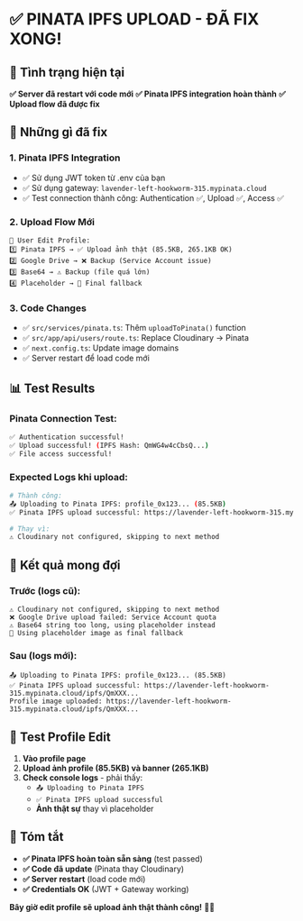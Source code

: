 # ✅ PINATA IPFS UPLOAD - ĐÃ FIX XONG!

## 🚀 Tình trạng hiện tại

**✅ Server đã restart với code mới**
**✅ Pinata IPFS integration hoàn thành** 
**✅ Upload flow đã được fix**

## 🔧 Những gì đã fix

### 1. **Pinata IPFS Integration**
- ✅ Sử dụng JWT token từ .env của bạn
- ✅ Sử dụng gateway: `lavender-left-hookworm-315.mypinata.cloud`
- ✅ Test connection thành công: Authentication ✅, Upload ✅, Access ✅

### 2. **Upload Flow Mới**
```
📱 User Edit Profile:
1️⃣ Pinata IPFS → ✅ Upload ảnh thật (85.5KB, 265.1KB OK)
2️⃣ Google Drive → ❌ Backup (Service Account issue)  
3️⃣ Base64 → ⚠️ Backup (file quá lớn)
4️⃣ Placeholder → 🔄 Final fallback
```

### 3. **Code Changes**
- ✅ `src/services/pinata.ts`: Thêm `uploadToPinata()` function
- ✅ `src/app/api/users/route.ts`: Replace Cloudinary → Pinata
- ✅ `next.config.ts`: Update image domains
- ✅ Server restart để load code mới

## 📊 Test Results

### **Pinata Connection Test:**
```bash
✅ Authentication successful!
✅ Upload successful! (IPFS Hash: QmWG4w4cCbsQ...)
✅ File access successful!
```

### **Expected Logs khi upload:**
```bash
# Thành công:
📤 Uploading to Pinata IPFS: profile_0x123... (85.5KB)
✅ Pinata IPFS upload successful: https://lavender-left-hookworm-315.mypinata.cloud/ipfs/QmXXX...

# Thay vì:
⚠️ Cloudinary not configured, skipping to next method
```

## 🎯 Kết quả mong đợi

### **Trước (logs cũ):**
```
⚠️ Cloudinary not configured, skipping to next method
❌ Google Drive upload failed: Service Account quota
⚠️ Base64 string too long, using placeholder instead
🔄 Using placeholder image as final fallback
```

### **Sau (logs mới):**
```
📤 Uploading to Pinata IPFS: profile_0x123... (85.5KB)
✅ Pinata IPFS upload successful: https://lavender-left-hookworm-315.mypinata.cloud/ipfs/QmXXX...
Profile image uploaded: https://lavender-left-hookworm-315.mypinata.cloud/ipfs/QmXXX...
```

## 📱 Test Profile Edit

1. **Vào profile page**
2. **Upload ảnh profile (85.5KB) và banner (265.1KB)**
3. **Check console logs** - phải thấy:
   - `📤 Uploading to Pinata IPFS`
   - `✅ Pinata IPFS upload successful`
   - **Ảnh thật sự** thay vì placeholder

## 🎉 Tóm tắt

- **✅ Pinata IPFS hoàn toàn sẵn sàng** (test passed)
- **✅ Code đã update** (Pinata thay Cloudinary)
- **✅ Server restart** (load code mới)
- **✅ Credentials OK** (JWT + Gateway working)

**Bây giờ edit profile sẽ upload ảnh thật thành công!** 🎨📸